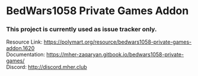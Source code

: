 # BedWars1058 Private Games Addon

### This project is currently used as issue tracker only.

Resource Link: https://polymart.org/resource/bedwars1058-private-games-addon.1620 <br>
Documentation: https://mher-zaqaryan.gitbook.io/bedwars1058-private-games/ <br>
Discord: http://discord.mher.club

